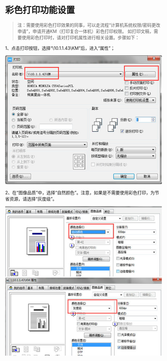 # 彩色打印功能设置

> 注：需要使用彩色打印效果的同事，可以走流程“计算机系统权限/密码更改申请”，申请开通KM（打印复合一体机）彩色打印权限。
如打印文稿，需要使用彩色打印时，请对打印机属性进行相关设置。步骤如下：

1、点击打印按钮，选择“\\10.1.1.43\KM”后，进入“属性”；

![](imgs/ColorPrint/1.jpg)
 
2、在“图像品质”中，选择“自然颜色”。注意，如果是不需要使用彩色打印，为节省资源，请选择“灰度级”。
 
![](imgs/ColorPrint/2.jpg)
![](imgs/ColorPrint/3.jpg)